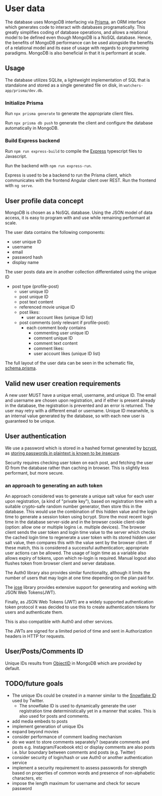 # User data

The database uses MongoDB interfacing via [Prisma](https://www.prisma.io/), an ORM interface which generates code to interact with databases programatically. This greatly simplifies coding of database operations, and allows a relational model to be defined even though MongoDB is a NoSQL database. Hence, the benefits of MongoDB performance can be used alongside the benefits of a relational model and its ease of usage with regards to programming paradigms. MongoDB is also beneficial in that it is performant at scale.

## Usage

The database utilizes SQLite, a lightweight implementation of SQL that is standalone and stored as a single generated file on disk, in `watchers-app/prisma/dev.db`.

### Initialize Prisma

Run `npx prisma generate` to generate the appropriate client files.

Run `npx prisma db push` to generate the client and configure the database automatically in MongoDB.

### Build Express backend

Run `npm run express-build` to compile the [Express](https://expressjs.com/) typescript files to Javascript.

Run the backend with `npm run express-run`.

Express is used to be a backend to run the Prisma client, which communicates with the frontend Angular client over REST. Run the frontend with `ng serve`.

## User profile data concept

MongoDB is chosen as a NoSQL database. Using the JSON model of data access, it is easy to program with and use while remaining performant at scale.

The user data contains the following components:

- user unique ID
- username
- email
- password hash
- display name

The user posts data are in another collection differentiated using the unique ID

- post type (profile-post)
  - user unique ID
  - post unique ID
  - post text content
  - referenced movie unique ID
  - post likes:
    - user account likes (unique ID list)
  - post comments (only relevant if profile-post):
    - each comment body contains
      - commenting user unique ID
      - comment unique ID
      - comment text content
      - comment likes:
      - user account likes (unique ID list)

The full layout of the user data can be seen in the schematic file, [schema.prisma](../../prisma/schema.prisma).

## Valid new user creation requirements

A new user MUST have a unique email, username, and unique ID. The email and username are chosen upon registration, and if either is present already in the database, the registration is prevented and an error is returned. The user may retry with a different email or username. Unique ID meanwhile, is an internal value generated by the database, so with each new user is guaranteed to be unique.

## User authentication

We use a password which is stored in a hashed format generated by [bcrypt](https://www.npmjs.com/package/bcrypt), as [storing passwords in plaintext is known to be insecure](https://security.stackexchange.com/questions/36833/why-should-i-hash-passwords).

Security requires checking user token on each post, and fetching the user ID from the database rather than caching in browser. This is slightly less performant, but more secure.

### an approach to generating an auth token

An approach considered was to generate a unique salt value for each user upon registration, (a kind of "private key"), based on registration time with a suitable crypto-safe random number generator, then store this in the database. This would use the combination of this hidden value and the login time to generate a session token using bcrypt. Store the most recent login time in the database server-side and in the browser cookie client-side (option: allow one or multiple logins i.e. multiple devices). The browser client sends the user token and login time value to the server which checks the cached login time to regenerate a user token with its stored hidden user salt value, then compares this with the value sent by the browser client. If these match, this is considered a successful authentication; appropriate user actions can be allowed. The usage of login time as a variable also allows expiry of tokens, upon which re-login is required. Manual logout also flushes token from browser client and server database.

The Auth0 library also provides similar functionality, although it limits the number of users that may login at one time depending on the plan paid for.

<!-- The [jsonwebtoken](https://www.npmjs.com/package/jsonwebtoken) library can be used to generate a user token. -->

The [jose](https://www.npmjs.com/package/jose) library provides extensive support for generating and working with JSON Web Tokens(JWT).

<!-- We could store the user token in the database, and also store multiple time-sensitive tokens in order to allow multiple device use. Time of token creation could be stored with each token in the database. -->

Finally, as JSON Web Tokens (JWT) are a widely supported authentication token protocol it was decided to use this to create authentication tokens for users and authenticate them.

This is also compatible with Auth0 and other services.

The JWTs are signed for a limited period of time and sent in Authorization headers in HTTP for requests.

## User/Posts/Comments ID

Unique IDs results from [ObjectID](https://www.mongodb.com/docs/manual/reference/method/ObjectId/) in MongoDB which are provided by default.

## TODO/future goals

- The unique IDs could be created in a manner similar to the [Snowflake ID](https://en.wikipedia.org/wiki/Snowflake_ID) used by Twitter.
  - The snowflake ID is used to dynamically generate the user registration time deterministically yet in a manner that scales. This is also used for posts and comments.
- add media embeds to posts
- implement generation of unique IDs
- expand beyond movies
- consider performance of comment loading mechanism
- do we want to store comments separately? (separate comments and posts e.g. Instagram/Facebook etc) or display comments are also posts i.e. blur boundary between comments and posts (e.g. Twitter)
- consider security of login/hash or use Auth0 or another authentication service
- implement a security requirement to assess passwords for strength based on properties of common words and presence of non-alphabetic characters, etc
- impose the length maximum for username and check for secure password
<!-- - Use MongoDB or another NoSQL database for scalability -->
